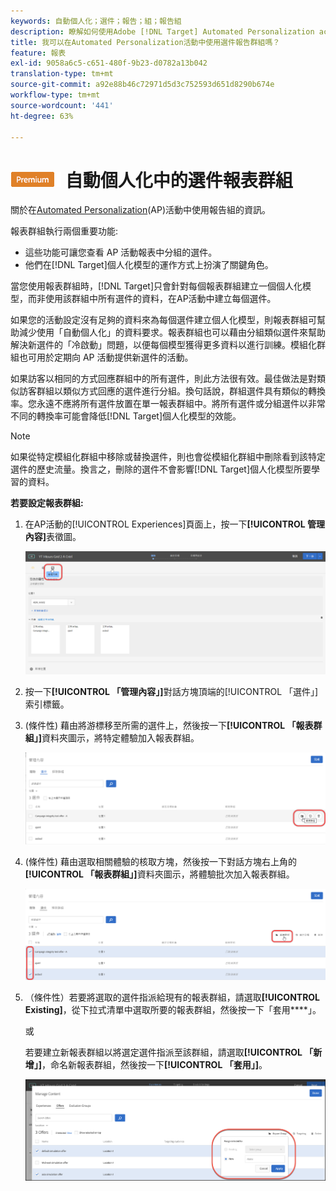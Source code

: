 ```yaml
---
keywords: 自動個人化；選件；報告；組；報告組
description: 瞭解如何使用Adobe [!DNL Target] Automated Personalization activities. Using reporting groups, [!DNL Target] 中的選件報告群組，為每個報告群組建立一個個人化模型。
title: 我可以在Automated Personalization活動中使用選件報告群組嗎？
feature: 報表
exl-id: 9058a6c5-c651-480f-9b23-d0782a13b042
translation-type: tm+mt
source-git-commit: a92e88b46c72971d5d3c752593d651d8290b674e
workflow-type: tm+mt
source-wordcount: '441'
ht-degree: 63%

---
```


# ![PREMIUM](/help/assets/premium.png) 自動個人化中的選件報表群組

關於在[Automated Personalization](/help/c-activities/t-automated-personalization/automated-personalization.md)(AP)活動中使用報告組的資訊。

報表群組執行兩個重要功能:

* 這些功能可讓您查看 AP 活動報表中分組的選件。
* 他們在[!DNL Target]個人化模型的運作方式上扮演了關鍵角色。

當您使用報表群組時，[!DNL Target]只會針對每個報表群組建立一個個人化模型，而非使用該群組中所有選件的資料，在AP活動中建立每個選件。

如果您的活動設定沒有足夠的資料來為每個選件建立個人化模型，則報表群組可幫助減少使用「自動個人化」的資料要求。報表群組也可以藉由分組類似選件來幫助解決新選件的「冷啟動」問題，以便每個模型獲得更多資料以進行訓練。模組化群組也可用於定期向 AP 活動提供新選件的活動。

如果訪客以相同的方式回應群組中的所有選件，則此方法很有效。最佳做法是對類似訪客群組以類似方式回應的選件進行分組。換句話說，群組選件具有類似的轉換率。您永遠不應將所有選件放置在單一報表群組中。將所有選件或分組選件以非常不同的轉換率可能會降低[!DNL Target]個人化模型的效能。

>[!NOTE]
>
>如果從特定模組化群組中移除或替換選件，則也會從模組化群組中刪除看到該特定選件的歷史流量。換言之，刪除的選件不會影響[!DNL Target]個人化模型所要學習的資料。

**若要設定報表群組:**

1. 在AP活動的[!UICONTROL Experiences]頁面上，按一下&#x200B;**[!UICONTROL 管理內容]**&#x200B;表徵圖。

   ![](assets/ap_manage_content.png)

1. 按一下&#x200B;**[!UICONTROL 「管理內容」]**&#x200B;對話方塊頂端的[!UICONTROL 「選件」]索引標籤。
1. (條件性) 藉由將游標移至所需的選件上，然後按一下&#x200B;**[!UICONTROL 「報表群組」]**&#x200B;資料夾圖示，將特定體驗加入報表群組。

   ![](assets/ap_manage_content_2.png)

1. (條件性) 藉由選取相關體驗的核取方塊，然後按一下對話方塊右上角的&#x200B;**[!UICONTROL 「報表群組」]**&#x200B;資料夾圖示，將體驗批次加入報表群組。

   ![](assets/ap_manage_content_3.png)

1. （條件性）若要將選取的選件指派給現有的報表群組，請選取&#x200B;**[!UICONTROL Existing]**，從下拉式清單中選取所要的報表群組，然後按一下「套用&#x200B;****」。

   或

   若要建立新報表群組以將選定選件指派至該群組，請選取&#x200B;**[!UICONTROL 「新增」]**，命名新報表群組，然後按一下&#x200B;**[!UICONTROL 「套用」]**。

   ![](assets/ap_reporting_groups.png)
